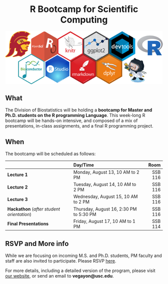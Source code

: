 <div align="center">

# R Bootcamp for Scientific Computing

<img src="hex-stickers.png" width="600px">

</div>
 
## What

The Division of Biostatistics will be holding a **bootcamp for Master and Ph.D. students on the R programming Language**. This week-long R bootcamp will be hands-on intensive, and composed of a mix of presentations, in-class assignments, and a final R programming project.

## When

The bootcamp will be scheduled as follows:

|    | Day/Time | Room |
|:---|:---|---:|
| **Lecture 1** | Monday, August 13, 10 AM to 2 PM | SSB 116 |
| **Lecture 2** | Tuesday, August 14, 10 AM to 2 PM | SSB 116|
| **Lecture 3** | Wednesday, August 15, 10 AM to 2 PM | SSB 116|
| **Hackathon** (*after student orientation*) | Thursday, August 16, 2:30 PM to 5:30 PM | SSB 116|
| **Final Presentations** | Friday, August 17, 10 AM to 1 PM | SSB 114|

## RSVP and More info

While we are focusing on incoming M.S. and Ph.D. students, PM faculty and staff are also invited to participate. Please RSVP [here](http://bit.ly/2KQCt55). 

For more details, including a detailed version of the program, please visit [our website](https://github.com/USCbiostats/rbootcamp), or send an email to **vegayon\@usc.edu**.

